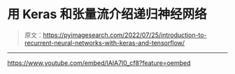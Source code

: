 # 用 Keras 和张量流介绍递归神经网络

> 原文：<https://pyimagesearch.com/2022/07/25/introduction-to-recurrent-neural-networks-with-keras-and-tensorflow/>

* * *

<https://www.youtube.com/embed/lAIA7l0_cf8?feature=oembed>